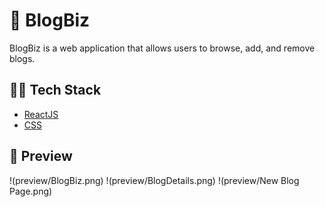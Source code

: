 # 📃 BlogBiz
BlogBiz is a web application that allows users to browse, add, and remove blogs.

## 👨‍💻 Tech Stack
* [ReactJS](https://reactjs.org/)
* [CSS](https://www.w3.org/Style/CSS/Overview.en.html)

## 👀 Preview
!(preview/BlogBiz.png)
!(preview/BlogDetails.png)
!(preview/New Blog Page.png)
